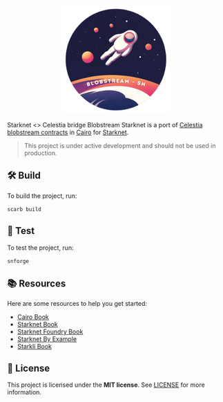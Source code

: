 <!-- prettier-ignore-start -->
<!-- markdownlint-disable -->

<div align="center">
  <img src="docs/images/blobstreamSnBanner.png" height="250" />
</div>

Starknet <> Celestia bridge
Blobstream Starknet is a port of [Celestia blobstream contracts](https://github.com/celestiaorg/blobstream-contracts) in [Cairo](https://book.cairo-lang.org/) for [Starknet](https://starknet.io/).

> This project is under active development and should not be used in production.

## 🛠️ Build

To build the project, run:

```bash
scarb build
```

## 🧪 Test

To test the project, run:

```bash
snforge
```

## 📚 Resources

Here are some resources to help you get started:

- [Cairo Book](https://book.cairo-lang.org/)
- [Starknet Book](https://book.starknet.io/)
- [Starknet Foundry Book](https://foundry-rs.github.io/starknet-foundry/)
- [Starknet By Example](https://starknet-by-example.voyager.online/)
- [Starkli Book](https://book.starkli.rs/)

## 📖 License

This project is licensed under the **MIT license**. See [LICENSE](LICENSE) for more information.
